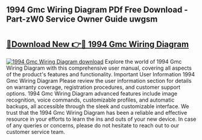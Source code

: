 ## 1994 Gmc Wiring Diagram PDf Free Download - Part-zW0 Service Owner Guide uwgsm

# <h2><a href="http://dfsm5h.blite.top/?on=1994+Gmc+Wiring+Diagram">🔗Download New 👉🔴 1994 Gmc Wiring Diagram</a></h2>

[![1994 Gmc Wiring Diagram download](https://i.imgur.com/lujVjoI.png)](http://dfsm5h.blite.top/?on=1994+Gmc+Wiring+Diagram)
Explore the world of 1994 Gmc Wiring Diagram with this comprehensive user manual, covering all aspects of the product's features and functionality. Important User Information 1994 Gmc Wiring Diagram Please review the user information section for details on warranty coverage, registration procedures, and customer support options. 1994 Gmc Wiring Diagram advanced features include image recognition, voice commands, customizable profiles, and automatic backups, all accessible through the sleek and customizable interface. We trust that the 1994 Gmc Wiring Diagram has been a reliable and effective resource in your efforts to learn the ins and outs of your new device. In case of any queries or concerns, please do not hesitate to reach out to our customer service team.
